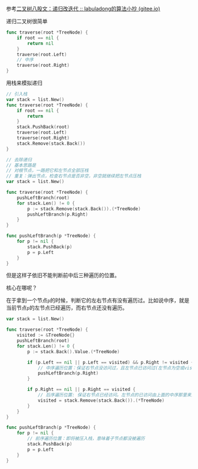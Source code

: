 参考[二叉树八股文：递归改迭代 :: labuladong的算法小抄 (gitee.io)](https://labuladong.gitee.io/algo/2/18/33/)

递归二叉树很简单

```go
func traverse(root *TreeNode) {
	if root == nil {
		return nil
	}
	traverse(root.Left)
	// 中序
	traverse(root.Right)
}
```

用栈来模拟递归

```go
// 引入栈
var stack = list.New()
func traverse(root *TreeNode) {
	if root == nil {
		return
	}
	stack.PushBack(root)
	traverse(root.Left)
	traverse(root.Right)
	stack.Remove(stack.Back())
}
```

```go
// 去除递归
// 基本思路是
// 对根节点，一路把它和左节点全部压栈
// 重复：弹出节点，检查右节点是否非空，非空就继续把左节点压栈
var stack = list.New()

func traverse(root *TreeNode) {
	pushLeftBranch(root)
	for stack.Len() != 0 {
		p := stack.Remove(stack.Back()).(*TreeNode)
		pushLeftBranch(p.Right)
	}
}

func pushLeftBranch(p *TreeNode) {
	for p != nil {
		stack.PushBack(p)
		p = p.Left
	}
}
```

但是这样子依旧不能判断前中后三种遍历的位置。

核心在哪呢？

在于拿到一个节点`p`的时候，判断它的左右节点有没有遍历过。比如说中序，就是当前节点`p`的左节点已经遍历，而右节点还没有遍历。

```go
var stack = list.New()

func traverse(root *TreeNode) {
	visited := &TreeNode{}
	pushLeftBranch(root)
	for stack.Len() != 0 {
		p := stack.Back().Value.(*TreeNode)

		if (p.Left == nil || p.Left == visited) && p.Right != visited {
			// 中序遍历位置：保证右节点没访问过，且左节点已访问过(左节点为空或visited)
			pushLeftBranch(p.Right)
		}

		if p.Right == nil || p.Right == visited {
			// 后序遍历位置: 保证右节点已经访问。左节点的已访问由上面的中序那里来完成。
			visited = stack.Remove(stack.Back()).(*TreeNode)
		}
	}
}

func pushLeftBranch(p *TreeNode) {
	for p != nil {
		// 前序遍历位置：即将被压入栈，意味着子节点都没被遍历
		stack.PushBack(p)
		p = p.Left
	}
}
```

